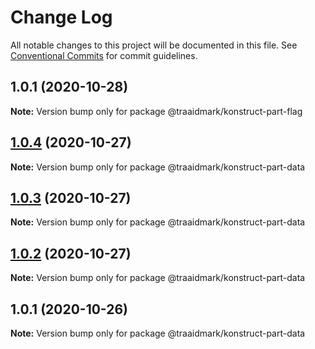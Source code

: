 # Change Log

All notable changes to this project will be documented in this file.
See [Conventional Commits](https://conventionalcommits.org) for commit guidelines.

## 1.0.1 (2020-10-28)

**Note:** Version bump only for package @traaidmark/konstruct-part-flag





## [1.0.4](https://github.com/traaidmark/konstruct/compare/@traaidmark/konstruct-part-data@1.0.3...@traaidmark/konstruct-part-data@1.0.4) (2020-10-27)

**Note:** Version bump only for package @traaidmark/konstruct-part-data





## [1.0.3](https://github.com/traaidmark/konstruct/compare/@traaidmark/konstruct-part-data@1.0.2...@traaidmark/konstruct-part-data@1.0.3) (2020-10-27)

**Note:** Version bump only for package @traaidmark/konstruct-part-data





## [1.0.2](https://github.com/traaidmark/konstruct/compare/@traaidmark/konstruct-part-data@1.0.1...@traaidmark/konstruct-part-data@1.0.2) (2020-10-27)

**Note:** Version bump only for package @traaidmark/konstruct-part-data





## 1.0.1 (2020-10-26)

**Note:** Version bump only for package @traaidmark/konstruct-part-data

